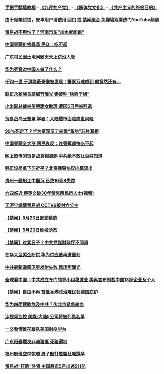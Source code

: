 #### [手把手翻墙教程](https://github.com/gfw-breaker/guides/wiki) -  [《九评共产党》](https://github.com/gfw-breaker/9ping.md?t=05241113) - [《解体党文化》](https://github.com/gfw-breaker/jtdwh.md?t=05241113) - [《共产主义的终极目的》](https://github.com/gfw-breaker/gczydzjmd.md?t=05241113)

#### 由于频繁封锁，安卓用户请使用 [网门](https://github.com/gfw-breaker/bn-android/blob/master/ogate.md?t=05241113) 或 [禁闻聚合](https://github.com/gfw-breaker/bn-android) 免翻墙观看热门YouTube频道 


#### [贸易战不用怕了？河南汽车“加水就能跑”](../pages/prog204/a102585581.md?t=05241113) 

#### [中国果蔬价格暴涨 民众：吃不起](../pages/prog204/a102585596.md?t=05241113) 

#### [广东村民因土地问题天天上访没人管](../pages/prog204/a102585584.md?t=05241113) 

#### [华为究竟对中国人做了什么？](../pages/prog204/a102585533.md?t=05241113) 

#### [千钧一发 于溟隐蔽录像被发现！警察万难想到 他竟然还有…](../pages/prog204/a102585516.md?t=05241113) 

#### [赵正永家族贪腐细节曝光 妻被称“陕西于姐”](../pages/prog204/a102585519.md?t=05241113) 

#### [小米副总裁被传猥亵女助理 遭囚5日后被辞退](../pages/prog204/a102585507.md?t=05241113) 

#### [贸易战乌云笼罩 学者：大陆楼市面临崩盘风险](../pages/prog204/a102585485.md?t=05241113) 

#### [99%死定了？华为资深员工披露“备胎”芯片真相](../pages/prog204/a102584972.md?t=05241113) 

#### [中国果蔬全大涨 网民哀叹：连香蕉都快吃不起](../pages/prog204/a102585463.md?t=05241113) 

#### [网上热传的贸易战真相被删 中共绝不敢让百姓知道](../pages/prog204/a102585462.md?t=05241113) 

#### [韩正设局拿下习近平？北京撕毁协议内幕流出](../pages/prog204/a102585435.md?t=05241113) 

#### [贵州一艘船江中翻沉 已致10死8失踪](../pages/prog204/a102585430.md?t=05241113) 

#### [六四临近 蔡英文破30年禁忌晤民运人士(视频)](../pages/prog204/a102585393.md?t=05241113) 

#### [王沪宁煽情贸易战 CCTV6被封六公主](../pages/prog204/a102585348.md?t=05241113) 


#### [【禁闻】5月23日退党精选](../pages/prog204/a102585287.md?t=05241113) 

#### [【禁闻】5月23日维权动态](../pages/prog204/a102585256.md?t=05241113) 

#### [【禁闻】过紧日子？中共党媒财政厅不同调](../pages/prog204/a102585190.md?t=05241113) 

#### [在华大型美企断供 华为供应链再遭重创](../pages/prog204/a102585117.md?t=05241113) 

#### [中共最新遥感卫星发射失败 现场照曝光](../pages/prog204/a102585118.md?t=05241113) 

#### [全球看中国：中共成立专门领导小组稳就业 美再宣布制裁中国13家企业及个人](../pages/prog204/a102585100.md?t=05241113) 

#### [【禁闻】自由不再 首批香港政治难民获德国庇护](../pages/prog204/a102585081.md?t=05241113) 

#### [华为四面楚歌危及中共？传北京紧急输血](../pages/prog204/a102585020.md?t=05241113) 

#### [涉视频监控 美媒:大陆5公司将被列黑名单](../pages/prog204/a102584956.md?t=05241113) 

#### [一文看懂谁在跟队美国封杀华为](../pages/prog204/a102584993.md?t=05241113) 

#### [广东阳春爆发非洲猪瘟 死猪遍地](../pages/prog204/a102584905.md?t=05241113) 

#### [福州航班空中惊魂 男子敲打舷窗狂喊跳伞](../pages/prog204/a102584863.md?t=05241113) 

#### [贸易战“打跑”外资 中国股市5月出逃511亿](../pages/prog204/a102584850.md?t=05241113) 

